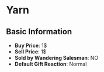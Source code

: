 # Yarn

## Basic Information

- **Buy Price**: 1$
- **Sell Price**: 1$
- **Sold by Wandering Salesman**: NO
- **Default Gift Reaction**: Normal